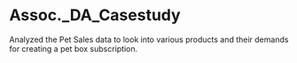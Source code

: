 # Assoc._DA_Casestudy
Analyzed the Pet Sales data to look into various products and their demands for creating a pet box subscription.
